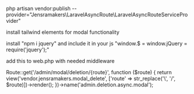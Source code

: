 php artisan vendor:publish --provider="Jensramakers\LaravelAsyncRoute\LaravelAsyncRouteServiceProvider"

install tailwind elements for modal functionality

install "npm i jquery" and include it in your js "window.$ = window.jQuery = require('jquery');"

add this to web.php with needed middleware

Route::get('/admin/modal/deletion/{route}', function ($route) {
    return view('vendor.jensramakers.modal_delete', ['route' => str_replace('\\\', '/', $route)])->render();
})->name('admin.deletion.async.modal');

